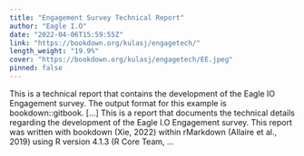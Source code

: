 ```yaml
---
title: "Engagement Survey Technical Report"
author: "Eagle I.O"
date: "2022-04-06T15:59:55Z"
link: "https://bookdown.org/kulasj/engagetech/"
length_weight: "19.9%"
cover: "https://bookdown.org/kulasj/engagetech/EE.jpeg"
pinned: false
---
```


This is a technical report that contains the development of the Eagle IO Engagement survey. The output format for this example is bookdown::gitbook. [...] This is a report that documents the technical details regarding the development of the Eagle I.O Engagement survey. This report was written with bookdown (Xie, 2022) within rMarkdown (Allaire et al., 2019) using R version 4.1.3 (R Core Team, ...
